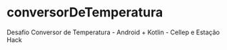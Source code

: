 # conversorDeTemperatura
Desafio Conversor de Temperatura - Android + Kotlin - Cellep e Estação Hack
